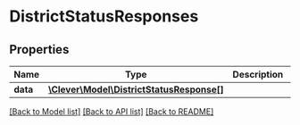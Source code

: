 # DistrictStatusResponses

## Properties
Name | Type | Description | Notes
------------ | ------------- | ------------- | -------------
**data** | [**\Clever\Model\DistrictStatusResponse[]**](DistrictStatusResponse.md) |  | [optional] 

[[Back to Model list]](../README.md#documentation-for-models) [[Back to API list]](../README.md#documentation-for-api-endpoints) [[Back to README]](../README.md)


